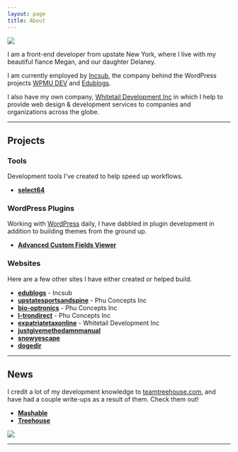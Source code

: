 ```yaml
---
layout: page
title: About
---
```


<img src="{{ site.baseurl }}/assets/img/megan-joseph-2.jpg">

I am a front-end developer from upstate New York, where I live with my beautiful fiance Megan, and our daughter Delaney.

I am currently employed by [Incsub](http://incsub.com), the company behind the WordPress projects [WPMU DEV](http://premium.wpmudev.org) and [Edublogs](http://edublogs.org).

I also have my own company, [Whitetail Development Inc](http://whitetail.io) in which I help to provide web design & development services to companies and organizations across the globe.

-----

## Projects

### Tools

Development tools I've created to help speed up workflows.

+ **[select64](http://select64.josephfus.co)**

### WordPress Plugins

Working with [WordPress](http://wordpress.org) daily, I have dabbled in plugin development in addition to building themes from the ground up.

+ **[Advanced Custom Fields Viewer](https://wordpress.org/plugins/advanced-custom-fields-viewer/)**

### Websites

Here are a few other sites I have either created or helped build.

+ **[edublogs](http://edublogs.org)** - Incsub
+ **[upstatesportsandspine](http://upstatesportsandspine.com)** - Phu Concepts Inc
+ **[bio-optronics](http://bio-optronics.com)** - Phu Concepts Inc
+ **[l-trondirect](http://l-trondirect.com)** - Phu Concepts Inc
+ **[expatriatetaxonline](http://expatriatetaxonline.com)** - Whitetail Development Inc
+ **[justgivemethedamnmanual](http://justgivemethedamnmanual.com)**
+ **[snowyescape](http://snowyescape.com)**
+ **[dogedir](http://dogedir.com)**

-----

## News

I credit a lot of my development knowledge to [teamtreehouse.com](teamtreehouse.com/), and have had a couple write-ups as a result of them. Check them out!

+ **[Mashable](http://mashable.com/2015/01/11/teach-yourself-programming/)**
+ **[Treehouse](https://teamtreehouse.com/stories/joe-fusco)**

<img src="{{ site.baseurl }}/assets/img/real-money-bw.jpg">

-----